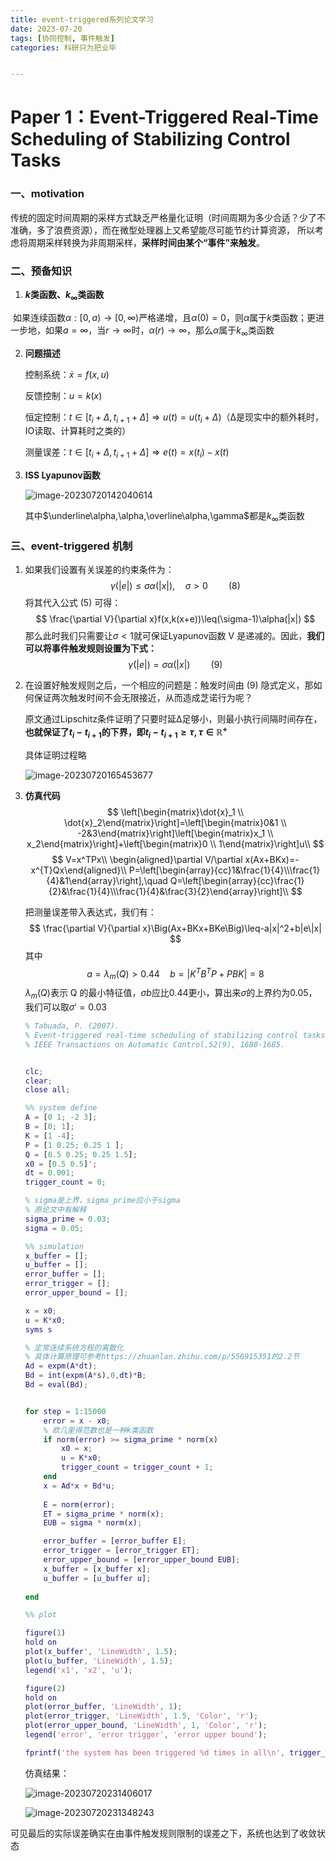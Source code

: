 ```yaml
---
title: event-triggered系列论文学习
date: 2023-07-20
tags: [协同控制, 事件触发]
categories: 科研只为把业毕


---
```




# Paper 1：Event-Triggered Real-Time Scheduling of Stabilizing Control Tasks



### 一、motivation

​		传统的固定时间周期的采样方式缺乏严格量化证明（时间周期为多少合适？少了不准确，多了浪费资源），而在微型处理器上又希望能尽可能节约计算资源，	所以考虑将周期采样转换为非周期采样，**采样时间由某个“事件”来触发**。



### 二、预备知识 

1. **$k$类函数、$k_\infty$类函数**

​		如果连续函数$\alpha:[0,a) \rightarrow [0,\infty)$严格递增，且$\alpha(0)=0$，则$\alpha$属于$k$类函数；更进一步地，如果$a=\infty$，当$r\rightarrow \infty$时，$\alpha(r)\rightarrow\infty$，那么$\alpha$属于$k_\infty$类函数



2. **问题描述**

	控制系统：$\dot x=f(x,u)$

	反馈控制：$u=k(x)$

	恒定控制：$t\in[t_i+\Delta,t_{i+1}+\Delta]\Longrightarrow u(t)=u(t_i+\Delta)$（Δ是现实中的额外耗时，IO读取、计算耗时之类的）

	测量误差：$t\in[t_i+\Delta,t_{i+1}+\Delta]\Longrightarrow e(t)=x(t_i)-x(t)$



3. **ISS Lyapunov函数**

	![image-20230720142040614](https://s2.loli.net/2023/07/20/S6gNBRb1uwmIx2j.png)

	其中$\underline\alpha,\alpha,\overline\alpha,\gamma$都是$k_\infty$类函数



### 三、event-triggered 机制

1. 如果我们设置有关误差的约束条件为：
	$$
	\gamma(|e|)\leq\sigma\alpha(|x|),\quad\sigma>0\quad\quad(8)
	$$
	将其代入公式 (5) 可得：
	$$
	\frac{\partial V}{\partial x}f(x,k(x+e))\leq(\sigma-1)\alpha(|x|)
	$$
	那么此时我们只需要让$\sigma<1$就可保证Lyapunov函数 V 是递减的。因此，**我们可以将事件触发规则设置为下式：**
	$$
	\gamma(|e|)=\sigma\alpha(|x|)\quad\quad(9)
	$$
	
2. 在设置好触发规则之后，一个相应的问题是：触发时间由 (9) 隐式定义，那如何保证两次触发时间不会无限接近，从而造成芝诺行为呢？

	原文通过Lipschitz条件证明了只要时延Δ足够小，则最小执行间隔时间存在，**也就保证了$t_i-t_{i+1}$的下界，即$t_i-t_{i+1}\ge\tau,\tau\in\mathbb{R}^{+}$**

	具体证明过程略

	![image-20230720165453677](https://s2.loli.net/2023/07/20/5dLwEYT3qFBMvit.png)

3. **仿真代码**
	$$
	\left[\begin{matrix}\dot{x}_1 \\ \dot{x}_2\end{matrix}\right]=\left[\begin{matrix}0&1 \\ -2&3\end{matrix}\right]\left[\begin{matrix}x_1 \\ x_2\end{matrix}\right]+\left[\begin{matrix}0 \\ 1\end{matrix}\right]u\\
	$$
	$$
	V=x^TPx\\
	\begin{aligned}\partial V/\partial x(Ax+BKx)=-x^{T}Qx\end{aligned}\\
	P=\left[\begin{array}{cc}1&\frac{1}{4}\\\frac{1}{4}&1\end{array}\right],\quad Q=\left[\begin{array}{cc}\frac{1}{2}&\frac{1}{4}\\\frac{1}{4}&\frac{3}{2}\end{array}\right]\\
	$$
	
	
	
	把测量误差带入表达式，我们有：
	$$
	\frac{\partial V}{\partial x}\Big(Ax+BKx+BKe\Big)\leq-a|x|^2+b|e\|x|
	$$
	其中
	$$
	a=\lambda_m(Q)>0.44\quad b=|K^TB^TP+PBK|=8
	$$
	$\lambda_m(Q)$表示 Q 的最小特征值，$\sigma b$应比0.44更小，算出来$\sigma$的上界约为0.05，我们可以取$\sigma'=0.03$
	
	```matlab
	% Tabuada, P. (2007). 
	% Event-triggered real-time scheduling of stabilizing control tasks.
	% IEEE Transactions on Automatic Control,52(9), 1680-1685.
	
	
	clc;        
	clear;      
	close all;
	
	%% system define
	A = [0 1; -2 3];
	B = [0; 1];
	K = [1 -4];
	P = [1 0.25; 0.25 1 ];
	Q = [0.5 0.25; 0.25 1.5];
	x0 = [0.5 0.5]';
	dt = 0.001;
	trigger_count = 0;
	
	% sigma是上界，sigma_prime应小于sigma
	% 原论文中有解释
	sigma_prime = 0.03;
	sigma = 0.05;
	
	%% simulation
	x_buffer = [];
	u_buffer = [];
	error_buffer = [];
	error_trigger = [];
	error_upper_bound = [];
	
	x = x0;         
	u = K*x0;    
	syms s
	
	% 定常连续系统方程的离散化
	% 具体计算原理可参考https://zhuanlan.zhihu.com/p/556915351的2.2节
	Ad = expm(A*dt);
	Bd = int(expm(A*s),0,dt)*B;
	Bd = eval(Bd);
	
	
	for step = 1:15000
	    error = x - x0;
	    % 欧几里得范数也是一种k类函数
	    if norm(error) >= sigma_prime * norm(x)
	        x0 = x;
	        u = K*x0;
	        trigger_count = trigger_count + 1;
	    end
	    x = Ad*x + Bd*u;
	    
	    E = norm(error);
	    ET = sigma_prime * norm(x);
	    EUB = sigma * norm(x);
	
	    error_buffer = [error_buffer E];
	    error_trigger = [error_trigger ET];
	    error_upper_bound = [error_upper_bound EUB];
	    x_buffer = [x_buffer x];
	    u_buffer = [u_buffer u];
	    
	end
	
	%% plot
	
	figure(1)
	hold on
	plot(x_buffer', 'LineWidth', 1.5);
	plot(u_buffer, 'LineWidth', 1.5);
	legend('x1', 'x2', 'u');
	
	figure(2)
	hold on
	plot(error_buffer, 'LineWidth', 1);
	plot(error_trigger, 'LineWidth', 1.5, 'Color', 'r');
	plot(error_upper_bound, 'LineWidth', 1, 'Color', 'r');
	legend('error', 'error trigger', 'error upper bound');
	
	fprintf('the system has been triggered %d times in all\n', trigger_count);
	
	```
	
	仿真结果：
	
	![image-20230720231406017](https://s2.loli.net/2023/07/20/6xms4BwDbjktp5T.png)
	
	![image-20230720231348243](https://s2.loli.net/2023/07/20/q5raNL71SfctwA2.png)



​		可见最后的实际误差确实在由事件触发规则限制的误差之下，系统也达到了收敛状态